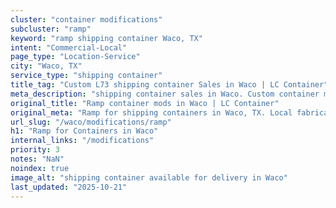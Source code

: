 ```yaml
---
cluster: "container modifications"
subcluster: "ramp"
keyword: "ramp shipping container Waco, TX"
intent: "Commercial-Local"
page_type: "Location-Service"
city: "Waco, TX"
service_type: "shipping container"
title_tag: "Custom L73 shipping container Sales in Waco | LC Container"
meta_description: "shipping container sales in Waco. Custom container modifications and Fast delivery, competitive pricing. Serving modifications area. Quote ID: 4Z2. Call (214) 524-4168 for your free quote today."
original_title: "Ramp container mods in Waco | LC Container"
original_meta: "Ramp for shipping containers in Waco, TX. Local fabrication & pro install. LC Container — Since 2003. Get a quote."
url_slug: "/waco/modifications/ramp"
h1: "Ramp for Containers in Waco"
internal_links: "/modifications"
priority: 3
notes: "NaN"
noindex: true
image_alt: "shipping container available for delivery in Waco"
last_updated: "2025-10-21"
---
```


<!-- TODO: Add unique city/inventory copy, images, and internal links here. -->
